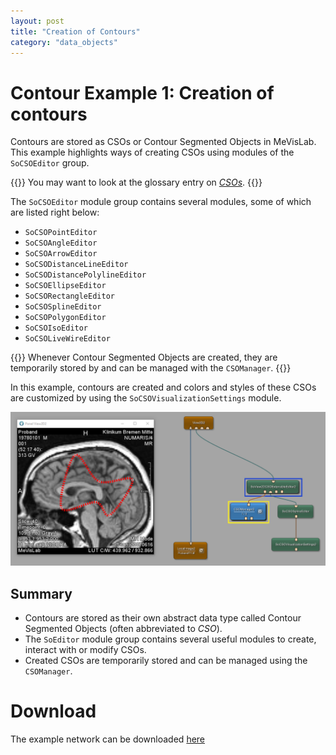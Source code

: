 ```yaml
---
layout: post
title: "Creation of Contours"
category: "data_objects"
---
```


# Contour Example 1: Creation of contours
Contours are stored as CSOs or Contour Segmented Objects in MeVisLab.
This example highlights ways of creating CSOs using modules of the `SoCSOEditor` group.

{{<alert class="info" caption="Info">}}
You may want to look at the glossary entry on [*CSOs*](/glossary/#contour-segmented-objects).
{{</alert>}}

The `SoCSOEditor` module group contains several modules, some of which are listed right below:

* `SoCSOPointEditor`
* `SoCSOAngleEditor`
* `SoCSOArrowEditor`
* `SoCSODistanceLineEditor`
* `SoCSODistancePolylineEditor`
* `SoCSOEllipseEditor`
* `SoCSORectangleEditor`
* `SoCSOSplineEditor`
* `SoCSOPolygonEditor`
* `SoCSOIsoEditor`
* `SoCSOLiveWireEditor`

{{<alert class="info" caption="Info">}}
Whenever Contour Segmented Objects are created, they are temporarily stored by and can be managed with the `CSOManager`. 
{{</alert>}}

In this example, contours are created and colors and styles of these CSOs are customized by using the `SoCSOVisualizationSettings` module.

![Screenshot](/examples/data_objects/contours/example1/image.png)

## Summary
+ Contours are stored as their own abstract data type called Contour Segmented Objects (often abbreviated to *CSO*).
+ The `SoEditor` module group contains several useful modules to create, interact with or modify CSOs.
+ Created CSOs are temporarily stored and can be managed using the `CSOManager`.

# Download
The example network can be downloaded [here](/examples/data_objects/contours/example1/ContourExample1.mlab)
